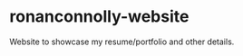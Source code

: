 ronanconnolly-website
=====================

Website to showcase my resume/portfolio and other details.
